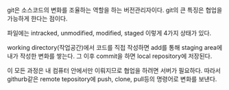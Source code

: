 git은 소스코드의 변화를 조율하는 역할을 하는 버전관리자이다. git의 큰 특징은 협업을 가능하게 한다는 점이다.

파일에는 intracked, unmodified, modified, staged 이렇게 4가지 상태가 있다. 

working directory(작업공간)에서 코드를 직접 작성하면 add를 통해 staging area에 내가 작성한 변화를 쌓는다. 그 이후 commit을 하면 local repository에 저장된다. 

이 모든 과정은 내 컴퓨터 안에서만 이뤄지므로 협업을 하려면 서버가 필요하다. 따라서 githurb같은 remote tepository에 push, clone, pull등의 명령어로 변화를 보낸다. 